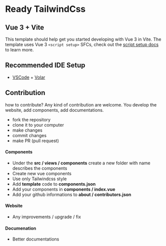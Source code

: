 # Ready TailwindCss

## Vue 3 + Vite

This template should help get you started developing with Vue 3 in Vite. The template uses Vue 3 `<script setup>` SFCs, check out the [script setup docs](https://v3.vuejs.org/api/sfc-script-setup.html#sfc-script-setup) to learn more.

## Recommended IDE Setup

- [VSCode](https://code.visualstudio.com/) + [Volar](https://marketplace.visualstudio.com/items?itemName=johnsoncodehk.volar)


## Contribution
how to contribute?
Any kind of contribution are welcome. You develop the website, add components, add documentations.

- fork the repository
- clone it to your computer
- make changes 
- commit changes
- make PR (pull request)


#### Components
- Under the <b>src / views / components</b> create a new folder with name describes the components
- Create new vue components 
- Use only Tailwindcss style
- Add <b>template</b> code to <b>components.json</b>
- Add your components in <b>components / index.vue</b>
- Add your github informations to <b>about / contributors.json</b>

#### Website
- Any improvements / upgrade / fix

#### Documenation
- Better documentations